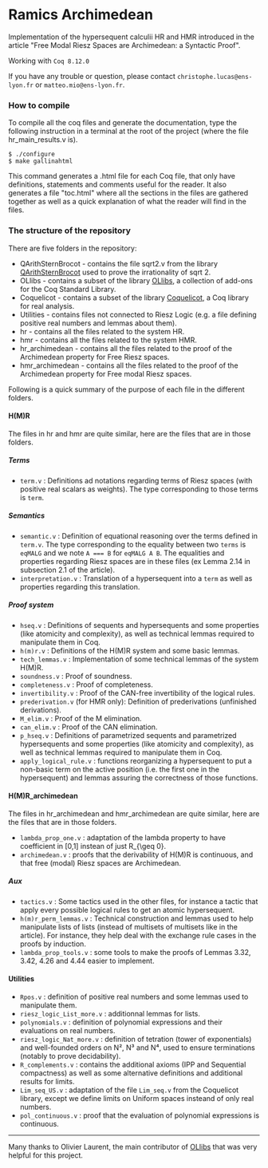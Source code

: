Ramics Archimedean
===========

Implementation of the hypersequent calculii HR and HMR introduced in the article "Free Modal Riesz Spaces are Archimedean: a Syntactic Proof".

Working with `Coq 8.12.0`

If you have any trouble or question, please contact `christophe.lucas@ens-lyon.fr` or `matteo.mio@ens-lyon.fr`.

### How to compile
To compile all the coq files and generate the documentation, type the following instruction in a terminal at the root of the project (where the file hr\_main\_results.v is).

	$ ./configure
	$ make gallinahtml

This command generates a .html file for each Coq file, that only have definitions, statements and comments useful for the reader. It also generates a file "toc.html" where all the sections in the files are gathered together as well as a quick explanation of what the reader will find in the files.


### The structure of the repository
There are five folders in the repository:

* QArithSternBrocot - contains the file sqrt2.v from the library [QArithSternBrocot](https://coq.inria.fr/distrib/8.2/contribs/QArithSternBrocot.html) used to prove the irrationality of sqrt 2.
* OLlibs - contains a subset of the library [OLlibs](https://github.com/olaure01/ollibs), a collection of add-ons for the Coq Standard Library.
* Coquelicot - contains a subset of the library [Coquelicot](http://coquelicot.saclay.inria.fr/), a Coq library for real analysis.
* Utilities - contains files not connected to Riesz Logic (e.g. a file defining positive real numbers and lemmas about them).
* hr - contains all the files related to the system HR.
* hmr - contains all the files related to the system HMR.
* hr_archimedean - contains all the files related to the proof of the Archimedean property for Free Riesz spaces.
* hmr_archimedean - contains all the files related to the proof of the Archimedean property for Free  modal Riesz spaces.

Following is a quick summary of the purpose of each file in the different folders.

#### H(M)R
The files in hr and hmr are quite similar, here are the files that are in those folders.

##### Terms
* `term.v` : Definitions  ad notations regarding terms of Riesz spaces (with positive real scalars as weights). The type corresponding to those terms is `term`.

##### Semantics
* `semantic.v` : Definition of equational reasoning over the terms defined in `term.v`. The type corresponding to the equality between two `terms` is `eqMALG` and we note `A === B` for `eqMALG A B`. The equalities and properties regarding Riesz spaces are in these files (ex Lemma 2.14 in subsection 2.1 of the article).
* `interpretation.v` : Translation of a hypersequent into a `term` as well as properties regarding this translation.

##### Proof system
* `hseq.v` : Definitions of sequents and hypersequents and some properties (like atomicity and complexity), as well as technical lemmas required to manipulate them in Coq.
* `h(m)r.v` : Definitions of the H(M)R system and some basic lemmas.
* `tech_lemmas.v` : Implementation of some technical lemmas of the system H(M)R.
* `soundness.v` : Proof of soundness.
* `completeness.v` : Proof of completeness.
* `invertibility.v` : Proof of the CAN-free invertibility of the logical rules.
* `prederivation.v` (for HMR only): Definition of prederivations (unfinished derivations).
* `M_elim.v` : Proof of the M elimination.
* `can_elim.v` : Proof of the CAN elimination.
* `p_hseq.v` : Definitions of parametrized sequents and parametrized hypersequents and some properties (like atomicity and complexity), as well as technical lemmas required to manipulate them in Coq.
* `apply_logical_rule.v` : functions reorganizing a hypersequent to put a non-basic term on the active position (i.e. the first one in the hypersequent) and lemmas assuring the correctness of those functions.

#### H(M)R\_archimedean
The files in hr\_archimedean and hmr\_archimedean are quite similar, here are the files that are in those folders.
* `lambda_prop_one.v` : adaptation of the lambda property to have coefficient in [0,1] instean of just R_{\geq 0}.
* `archimedean.v` : proofs that the derivability of H(M)R is continuous, and that free (modal) Riesz spaces are Archimedean.

##### Aux
* `tactics.v` : Some tactics used in the other files, for instance a tactic that apply every possible logical rules to get an atomic hypersequent.
* `h(m)r_perm_lemmas.v` : Technical construction and lemmas used to help manipulate lists of lists (instead of multisets of multisets like in the article). For instance, they help deal with the exchange rule cases in the proofs by induction.
* `lambda_prop_tools.v` : some tools to make the proofs of Lemmas 3.32, 3.42, 4.26 and 4.44 easier to implement.

#### Utilities
* `Rpos.v` : definition of positive real numbers and some lemmas used to manipulate them.
* `riesz_logic_List_more.v` : additionnal lemmas for lists.
* `polynomials.v` : definition of polynomial expressions and their evaluations on real numbers.
* `riesz_logic_Nat_more.v` : definition of tetration (tower of exponentials) and well-founded orders on N², N³ and N⁴, used to ensure terminations (notably to prove decidability).
* `R_complements.v` : contains the additional axioms (IPP and Sequential compactness) as well as some alternative definitions and additional results for limits.
* `Lim_seq_US.v` : adaptation of the file `Lim_seq.v` from the Coquelicot library, except we define limits on Uniform spaces insteand of only real numbers.
* `pol_continuous.v` : proof that the evaluation of polynomial expressions is continuous.

---

Many thanks to Olivier Laurent, the main contributor of [OLlibs](https://github.com/olaure01/ollibs) that was very helpful for this project.
